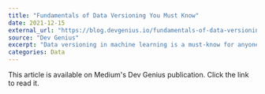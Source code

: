 ```yaml
---
title: "Fundamentals of Data Versioning You Must Know"
date: 2021-12-15
external_url: "https://blog.devgenius.io/fundamentals-of-data-versioning-you-must-know-647a12102635"
source: "Dev Genius"
excerpt: "Data versioning in machine learning is a must-know for anyone working in any kind of collaborative environment."
categories: Data
---
```


This article is available on Medium's Dev Genius publication. Click the link to read it. 